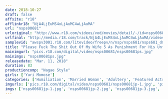 ```yaml
---
date: 2018-10-27
draft: false
affsite: "r18"
afflinkr18: "NjA4LjEuMS4xLjAuMC4wLjAuMA"
url: "nsps00681"
urloriginal: "http://www.r18.com/videos/vod/movies/detail/-/id=nsps00681"
urlfinal: "http://media.r18.com/track/NjA4LjEuMS4xLjAuMC4wLjAuMA/videos/vod/movies/detail/-/id=nsps00681"
samplevid: "awspv3001.r18.com/litevideo/freepv/n/nsp/nsps681/nsps681_dmb_w.mp4"
title: "Please Fuck The Shit Out Of My Wife 5 As Punishment For His Unfaithful Wife, This Husband Made His Wife Fuck Other Men, Again And Again And Again... Yuri Momose"
mainimgurl: "pics.r18.com/digital/video/nsps00681/nsps00681ps.jpg"
mainimgs: "nsps00681ps.jpg"
releasedate: "Mar. 11, 2018"
duration: 83
productioncomp: "Nagae Style"
girls: ['Yuri Momose']
categories: ['Humiliation', 'Married Woman', 'Adultery', 'Featured Actress', 'Cheating Wife', 'Drama', 'Hi-Def']
imgurls: ['pics.r18.com/digital/video/nsps00681/nsps00681jp-1.jpg', 'pics.r18.com/digital/video/nsps00681/nsps00681jp-2.jpg', 'pics.r18.com/digital/video/nsps00681/nsps00681jp-3.jpg', 'pics.r18.com/digital/video/nsps00681/nsps00681jp-4.jpg', 'pics.r18.com/digital/video/nsps00681/nsps00681jp-5.jpg', 'pics.r18.com/digital/video/nsps00681/nsps00681jp-6.jpg', 'pics.r18.com/digital/video/nsps00681/nsps00681jp-7.jpg', 'pics.r18.com/digital/video/nsps00681/nsps00681jp-8.jpg', 'pics.r18.com/digital/video/nsps00681/nsps00681jp-9.jpg', 'pics.r18.com/digital/video/nsps00681/nsps00681jp-10.jpg', 'pics.r18.com/digital/video/nsps00681/nsps00681jp-11.jpg', 'pics.r18.com/digital/video/nsps00681/nsps00681jp-12.jpg', 'pics.r18.com/digital/video/nsps00681/nsps00681jp-13.jpg', 'pics.r18.com/digital/video/nsps00681/nsps00681jp-14.jpg', 'pics.r18.com/digital/video/nsps00681/nsps00681jp-15.jpg', 'pics.r18.com/digital/video/nsps00681/nsps00681jp-16.jpg', 'pics.r18.com/digital/video/nsps00681/nsps00681jp-17.jpg', 'pics.r18.com/digital/video/nsps00681/nsps00681jp-18.jpg', 'pics.r18.com/digital/video/nsps00681/nsps00681jp-19.jpg', 'pics.r18.com/digital/video/nsps00681/nsps00681jp-20.jpg']
imgs: ['nsps00681jp-1.jpg', 'nsps00681jp-2.jpg', 'nsps00681jp-3.jpg', 'nsps00681jp-4.jpg', 'nsps00681jp-5.jpg', 'nsps00681jp-6.jpg', 'nsps00681jp-7.jpg', 'nsps00681jp-8.jpg', 'nsps00681jp-9.jpg', 'nsps00681jp-10.jpg', 'nsps00681jp-11.jpg', 'nsps00681jp-12.jpg', 'nsps00681jp-13.jpg', 'nsps00681jp-14.jpg', 'nsps00681jp-15.jpg', 'nsps00681jp-16.jpg', 'nsps00681jp-17.jpg', 'nsps00681jp-18.jpg', 'nsps00681jp-19.jpg', 'nsps00681jp-20.jpg']
---
```

